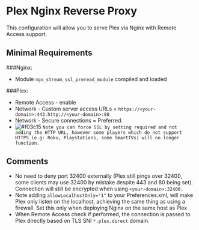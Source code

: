 # Plex Nginx Reverse Proxy
 
This configuration will allow you to serve Plex via Nginx with Remote Access support. 
 
## Minimal Requirements
 
###Nginx:
* Module `ngx_stream_ssl_preread_module` compiled and loaded
 
###Plex:
* Remote Access - enable
* Network - Custom server access URLs = `https://<your-domain>:443,http://<your-domain>:80`
* Network - Secure connections = Preferred.
* ![#f03c15](https://placehold.it/15/f03c15/000000?text=+) `Note you can force SSL by setting required and not adding the HTTP URL, however some players which do not support HTTPS (e.g: Roku, Playstations, some SmartTVs) will no longer function.`
 
## Comments
 
* No need to deny port 32400 externally (Plex still pings over 32400, some clients may use 32400 by mistake despite 443 and 80 being set). Connection will still be encrypted when using `<your-domain>:32400`.
* Note adding `allowLocalhostOnly="1"` to your Preferences.xml, will make Plex only listen on the localhost, achieving the same thing as using a firewall. Set this only when deploying Nginx on the same host as Plex
* When Remote Access check if performed, the connection is passed to Plex directly based on TLS SNI `*.plex.direct` domain.


